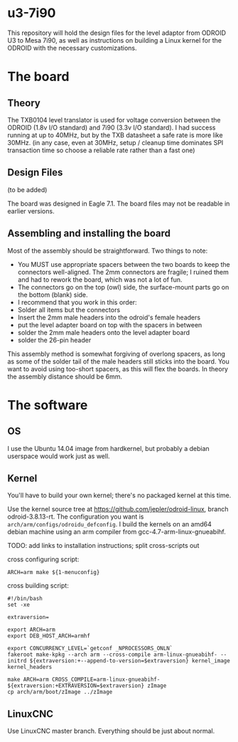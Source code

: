 # u3-7i90

This repository will hold the design files for the level adaptor from ODROID U3 to Mesa 7i90, as well as instructions on building a Linux kernel for the ODROID with the necessary customizations.

# The board

## Theory

The TXB0104 level translator is used for voltage conversion between the ODROID (1.8v I/O standard) and 7i90 (3.3v I/O standard).  I had success running at up to 40MHz, but by the TXB datasheet a safe rate is more like 30MHz.  (in any case, even at 30MHz, setup / cleanup time dominates SPI transaction time so choose a reliable rate rather than a fast one)

## Design Files

(to be added)

The board was designed in Eagle 7.1.  The board files may not be readable in earlier versions.

## Assembling and installing the board

Most of the assembly should be straightforward.  Two things to note:

 * You MUST use appropriate spacers between the two boards to keep the connectors well-aligned.  The 2mm connectors are fragile; I ruined them and had to rework the board, which was not a lot of fun.
 * The connectors go on the top (owl) side, the surface-mount parts go on the bottom (blank) side.
 * I recommend that you work in this order:
  * Solder all items but the connectors
  * Insert the 2mm male headers into the odroid's female headers
  * put the level adapter board on top with the spacers in between
  * solder the 2mm male headers onto the level adapter board
  * solder the 26-pin header

This assembly method is somewhat forgiving of overlong spacers, as long as some of the solder tail of the male headers still sticks into the board.  You want to avoid using too-short spacers, as this will flex the boards.  In theory the assembly distance should be 6mm.

# The software 
## OS
I use the Ubuntu 14.04 image from hardkernel, but probably a debian userspace would work just as well.

## Kernel

You'll have to build your own kernel; there's no packaged kernel at this time.

Use the kernel source tree at https://github.com/jepler/odroid-linux, branch odroid-3.8.13-rt.  The configuration you want is `arch/arm/configs/odroidu_defconfig`.  I build the kernels on an amd64 debian machine using an arm compiler from gcc-4.7-arm-linux-gnueabihf.

TODO: add links to installation instructions; split cross-scripts out 

cross configuring script:

```
ARCH=arm make ${1-menuconfig}
```

cross building script:

```
#!/bin/bash
set -xe

extraversion=

export ARCH=arm
export DEB_HOST_ARCH=armhf

export CONCURRENCY_LEVEL=`getconf _NPROCESSORS_ONLN`
fakeroot make-kpkg --arch arm --cross-compile arm-linux-gnueabihf- --initrd ${extraversion:+--append-to-version=$extraversion} kernel_image kernel_headers

make ARCH=arm CROSS_COMPILE=arm-linux-gnueabihf- ${extraversion:+EXTRAVERSION=$extraversion} zImage
cp arch/arm/boot/zImage ../zImage
```

## LinuxCNC

Use LinuxCNC master branch.  Everything should be just about normal.

